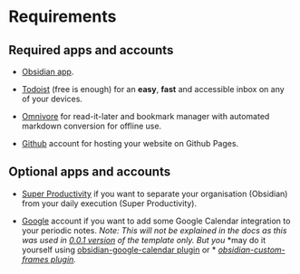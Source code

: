 # Requirements

## Required apps and accounts
- [Obsidian app][1].

- [Todoist][2] (free is enough) for an **easy**,
**fast** and accessible inbox on any of your devices.

- [Omnivore][3] for read-it-later and bookmark manager with
automated markdown conversion for offline use.

- [Github][4] account for hosting your website on Github Pages.

## Optional apps and accounts

- [Super Productivity][5] if you want to separate
your organisation (Obsidian) from your daily execution (Super Productivity).

- [Google][6] account if you want to add some Google
Calendar integration to your periodic notes. *Note: This will not be explained in*
*the docs as this was used in [0.0.1 version][7] of the template only. But you*
*may do it yourself using [obsidian-google-calendar plugin][8] or *
*[obsidian-custom-frames plugin][9].*

[1]: https://obsidian.md/download
[2]: https://todoist.com/downloads
[3]: https://omnivore.app/
[4]: https://github.com/
[5]: https://super-productivity.com/
[6]: https://www.google.com/
[7]: https://github.com/portellam/obsidian-workflow/releases/tag/0.0.1
[8]: https://github.com/YukiGasai/obsidian-google-calendar
[9]: https://github.com/Ellpeck/ObsidianCustomFrames